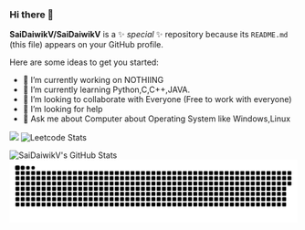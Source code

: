 ### Hi there 👋

**SaiDaiwikV/SaiDaiwikV** is a ✨ _special_ ✨ repository because its `README.md` (this file) appears on your GitHub profile.

Here are some ideas to get you started:

- 🔭 I’m currently working on NOTHIING
- 🌱 I’m currently learning Python,C,C++,JAVA.
- 👯 I’m looking to collaborate with Everyone (Free to work with everyone)
- 🤔 I’m looking for help
- 💬 Ask me about Computer about Operating System like Windows,Linux

![](https://komarev.com/ghpvc/?username=anonys6&color=ff69b4) ![Leetcode Stats](https://leetcard.jacoblin.cool/SaiDaiwik?ext=heatmap)



<!-- GITHUB STATS  -->
<img align="left" alt="SaiDaiwikV's GitHub Stats" src="https://github-readme-stats.vercel.app/api?username=SaiDaiwikV&show_icons=true&theme=transparent" />
<!-- https://github-readme-stats.vercel.app/api?username=anuraghazra&show_icons=true&theme=transparent -->

<!-- MOST USED LANGUAGE  -->
<!-- <img align="right" alt="anonys6's GitHub Stats" src="https://github-readme-stats.vercel.app/api/top-langs/?username=SaiDaiwikV" /> -->

<a href=#><img src="contributions.svg"></a>
<!---
anonys6/anonys6 is a ✨ special ✨ repository because its `README.md` (this file) appears on your GitHub profile.
You can click the Preview link to take a look at your changes.
--->


